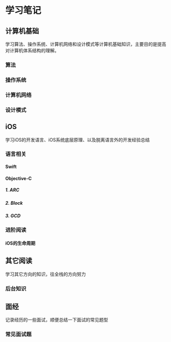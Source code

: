 # 学习笔记
## 计算机基础
学习算法、操作系统、计算机网络和设计模式等计算机基础知识，主要目的是提高对计算机体系结构的理解。

### 算法
### 操作系统
### 计算机网络
### 设计模式

## iOS
学习iOS的开发语言、iOS系统底层原理、以及脱离语言外的开发经验总结

### 语言相关
#### Swift

#### Objective-C
##### 1. ARC
##### 2. Block
##### 3. GCD

### 进阶阅读
#### iOS的生命周期

## 其它阅读
学习其它方向的知识，往全栈的方向努力

### 后台知识

## 面经
记录经历的一些面试，顺便总结一下面试的常见题型

### 常见面试题